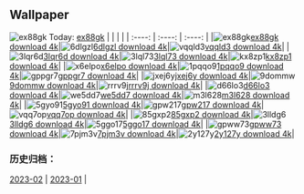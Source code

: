 ## Wallpaper
![ex88gk](https://w.wallhaven.cc/full/ex/wallhaven-ex88gk.jpg) Today: [ex88gk](https://th.wallhaven.cc/small/ex/ex88gk.jpg)
|      |      |      |
| :----: | :----: | :----: |
|![ex88gk](https://th.wallhaven.cc/small/ex/ex88gk.jpg)[ex88gk download 4k](https://wallhaven.cc/w/ex88gk)|![6dlgzl](https://th.wallhaven.cc/small/6d/6dlgzl.jpg)[6dlgzl download 4k](https://wallhaven.cc/w/6dlgzl)|![vqqld3](https://th.wallhaven.cc/small/vq/vqqld3.jpg)[vqqld3 download 4k](https://wallhaven.cc/w/vqqld3)|
|![3lqr6d](https://th.wallhaven.cc/small/3l/3lqr6d.jpg)[3lqr6d download 4k](https://wallhaven.cc/w/3lqr6d)|![3lql73](https://th.wallhaven.cc/small/3l/3lql73.jpg)[3lql73 download 4k](https://wallhaven.cc/w/3lql73)|![kx8zp1](https://th.wallhaven.cc/small/kx/kx8zp1.jpg)[kx8zp1 download 4k](https://wallhaven.cc/w/kx8zp1)|
|![x6elpo](https://th.wallhaven.cc/small/x6/x6elpo.jpg)[x6elpo download 4k](https://wallhaven.cc/w/x6elpo)|![1pqqo9](https://th.wallhaven.cc/small/1p/1pqqo9.jpg)[1pqqo9 download 4k](https://wallhaven.cc/w/1pqqo9)|![gppgr7](https://th.wallhaven.cc/small/gp/gppgr7.jpg)[gppgr7 download 4k](https://wallhaven.cc/w/gppgr7)|
|![jxej6y](https://th.wallhaven.cc/small/jx/jxej6y.jpg)[jxej6y download 4k](https://wallhaven.cc/w/jxej6y)|![9dommw](https://th.wallhaven.cc/small/9d/9dommw.jpg)[9dommw download 4k](https://wallhaven.cc/w/9dommw)|![rrrv9j](https://th.wallhaven.cc/small/rr/rrrv9j.jpg)[rrrv9j download 4k](https://wallhaven.cc/w/rrrv9j)|
|![d66lo3](https://th.wallhaven.cc/small/d6/d66lo3.jpg)[d66lo3 download 4k](https://wallhaven.cc/w/d66lo3)|![we5dd7](https://th.wallhaven.cc/small/we/we5dd7.jpg)[we5dd7 download 4k](https://wallhaven.cc/w/we5dd7)|![m3l628](https://th.wallhaven.cc/small/m3/m3l628.jpg)[m3l628 download 4k](https://wallhaven.cc/w/m3l628)|
|![5gyo91](https://th.wallhaven.cc/small/5g/5gyo91.jpg)[5gyo91 download 4k](https://wallhaven.cc/w/5gyo91)|![gpw217](https://th.wallhaven.cc/small/gp/gpw217.jpg)[gpw217 download 4k](https://wallhaven.cc/w/gpw217)|![vqq7op](https://th.wallhaven.cc/small/vq/vqq7op.jpg)[vqq7op download 4k](https://wallhaven.cc/w/vqq7op)|
|![85gxp2](https://th.wallhaven.cc/small/85/85gxp2.jpg)[85gxp2 download 4k](https://wallhaven.cc/w/85gxp2)|![3lldg6](https://th.wallhaven.cc/small/3l/3lldg6.jpg)[3lldg6 download 4k](https://wallhaven.cc/w/3lldg6)|![5ggo17](https://th.wallhaven.cc/small/5g/5ggo17.jpg)[5ggo17 download 4k](https://wallhaven.cc/w/5ggo17)|
|![gpww73](https://th.wallhaven.cc/small/gp/gpww73.jpg)[gpww73 download 4k](https://wallhaven.cc/w/gpww73)|![7pjm3v](https://th.wallhaven.cc/small/7p/7pjm3v.jpg)[7pjm3v download 4k](https://wallhaven.cc/w/7pjm3v)|![2y127y](https://th.wallhaven.cc/small/2y/2y127y.jpg)[2y127y download 4k](https://wallhaven.cc/w/2y127y)|

### 历史归档：
[2023-02](https://github.com/april-projects/april-wallpaper/tree/main/picture/2023-02/) | [2023-01](https://github.com/april-projects/april-wallpaper/tree/main/picture/2023-01/) | 